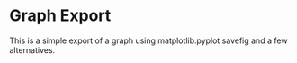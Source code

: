 # Graph Export
This is a simple export of a graph using matplotlib.pyplot savefig and a few alternatives.
